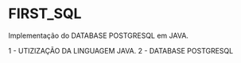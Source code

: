 # FIRST_SQL
Implementação do DATABASE POSTGRESQL em JAVA.


1 - UTIZIZAÇÃO DA LINGUAGEM JAVA.
2 - DATABASE POSTGRESQL
